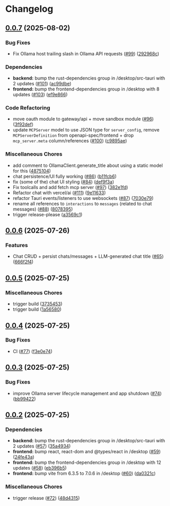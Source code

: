 # Changelog

## [0.0.7](https://github.com/archestra-ai/archestra/compare/desktop-v0.0.6...desktop-v0.0.7) (2025-08-02)


### Bug Fixes

* Fix Ollama host trailing slash in Ollama API requests ([#99](https://github.com/archestra-ai/archestra/issues/99)) ([292968c](https://github.com/archestra-ai/archestra/commit/292968c93a36749f72dd88a6c4401407ba54f369))


### Dependencies

* **backend:** bump the rust-dependencies group in /desktop/src-tauri with 2 updates ([#101](https://github.com/archestra-ai/archestra/issues/101)) ([ac99dbe](https://github.com/archestra-ai/archestra/commit/ac99dbe96f15a15a7b23f077a2625cfc6489fbca))
* **frontend:** bump the frontend-dependencies group in /desktop with 8 updates ([#103](https://github.com/archestra-ai/archestra/issues/103)) ([ef9e866](https://github.com/archestra-ai/archestra/commit/ef9e8664fd8f384999ae83b26415e8054fbe3aec))


### Code Refactoring

* move oauth module to gateway/api + move sandbox module ([#96](https://github.com/archestra-ai/archestra/issues/96)) ([3f92def](https://github.com/archestra-ai/archestra/commit/3f92defdc64086f303c21d01631342a6a55f3e78))
* update `MCPServer` model to use JSON type for `server_config`, remove `MCPServerDefinition` from openapi-spec/frontend + drop `mcp_server.meta` column/references ([#100](https://github.com/archestra-ai/archestra/issues/100)) ([c9895ae](https://github.com/archestra-ai/archestra/commit/c9895ae90c85892d811fc759373190ab9fed669e))


### Miscellaneous Chores

* add comment to OllamaClient.generate_title about using a static model for this ([4875104](https://github.com/archestra-ai/archestra/commit/487510474fe50572a7a36b30a4dfc4f8216affdf))
* chat persistence/UI fully working ([#86](https://github.com/archestra-ai/archestra/issues/86)) ([b11fcb6](https://github.com/archestra-ai/archestra/commit/b11fcb615bd4382d652c553017c0ba5ee8b68725))
* fix (some of the) chat UI styling ([#84](https://github.com/archestra-ai/archestra/issues/84)) ([def9f3a](https://github.com/archestra-ai/archestra/commit/def9f3aa071f5f851e9157654727a82ec7a663b2))
* Fix toolcalls and add fetch mcp server ([#97](https://github.com/archestra-ai/archestra/issues/97)) ([382e1fd](https://github.com/archestra-ai/archestra/commit/382e1fd46d5f3e31e807a5b076d589fe101816de))
* Refactor chat with vercel/ai ([#111](https://github.com/archestra-ai/archestra/issues/111)) ([9e11633](https://github.com/archestra-ai/archestra/commit/9e11633be67bd8cf965540dc2f770f4d05468cfe))
* refactor Tauri events/listeners to use websockets ([#87](https://github.com/archestra-ai/archestra/issues/87)) ([7030e79](https://github.com/archestra-ai/archestra/commit/7030e794aeaf9e648021441da280a12f5c7db7bf))
* rename all references to `interactions` to `messages` (related to chat messages) ([#88](https://github.com/archestra-ai/archestra/issues/88)) ([8078395](https://github.com/archestra-ai/archestra/commit/80783957e37118a3aaa29c9488f6fab4b367d5f5))
* trigger release-please ([a3569c1](https://github.com/archestra-ai/archestra/commit/a3569c1451289f200fece71b1bb7924e89ed7666))

## [0.0.6](https://github.com/archestra-ai/archestra/compare/desktop-v0.0.5...desktop-v0.0.6) (2025-07-26)

### Features

- Chat CRUD + persist chats/messages + LLM-generated chat title ([#65](https://github.com/archestra-ai/archestra/issues/65)) ([666f2f4](https://github.com/archestra-ai/archestra/commit/666f2f43cc5dca23b1fbdf6dccc82f8ff100c0a7))

## [0.0.5](https://github.com/archestra-ai/archestra/compare/desktop-v0.0.4...desktop-v0.0.5) (2025-07-25)

### Miscellaneous Chores

- trigger build ([3735453](https://github.com/archestra-ai/archestra/commit/37354531595270c3c0944fda386861ae1407d54f))
- trigger build ([1a56580](https://github.com/archestra-ai/archestra/commit/1a56580c7c367dbaa41d4c2b04166db3be55b6b2))

## [0.0.4](https://github.com/archestra-ai/archestra/compare/desktop-v0.0.3...desktop-v0.0.4) (2025-07-25)

### Bug Fixes

- CI ([#77](https://github.com/archestra-ai/archestra/issues/77)) ([f3e0e74](https://github.com/archestra-ai/archestra/commit/f3e0e740e48955ae8b074e914f5f9125c05e10f5))

## [0.0.3](https://github.com/archestra-ai/archestra/compare/desktop-v0.0.2...desktop-v0.0.3) (2025-07-25)

### Bug Fixes

- improve Ollama server lifecycle management and app shutdown ([#74](https://github.com/archestra-ai/archestra/issues/74)) ([bb99422](https://github.com/archestra-ai/archestra/commit/bb994224b3d4e643371f3a31a27b1683a895d31e))

## [0.0.2](https://github.com/archestra-ai/archestra/compare/desktop-v0.0.1...desktop-v0.0.2) (2025-07-25)

### Dependencies

- **backend:** bump the rust-dependencies group in /desktop/src-tauri with 2 updates ([#57](https://github.com/archestra-ai/archestra/issues/57)) ([35a4934](https://github.com/archestra-ai/archestra/commit/35a49341716be1fa4eaa816eb0bf36b5b78deb14))
- **frontend:** bump react, react-dom and @types/react in /desktop ([#59](https://github.com/archestra-ai/archestra/issues/59)) ([24fe43a](https://github.com/archestra-ai/archestra/commit/24fe43a85616ce50ea28cb3e9aa70bb44cf85ec3))
- **frontend:** bump the frontend-dependencies group in /desktop with 12 updates ([#58](https://github.com/archestra-ai/archestra/issues/58)) ([eb396b5](https://github.com/archestra-ai/archestra/commit/eb396b5ec61090cf860e3a8c193fcbffe5fe73d8))
- **frontend:** bump vite from 6.3.5 to 7.0.6 in /desktop ([#60](https://github.com/archestra-ai/archestra/issues/60)) ([da0321c](https://github.com/archestra-ai/archestra/commit/da0321c250147b04067cbf4b3ae0da064955051b))

### Miscellaneous Chores

- trigger release ([#72](https://github.com/archestra-ai/archestra/issues/72)) ([48d4315](https://github.com/archestra-ai/archestra/commit/48d4315eddef0ea3449c233591454dde4875a383))
